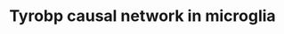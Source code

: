 ---
annotations:
- id: PW:0000234
  parent: regulatory pathway
  type: Pathway Ontology
  value: innate immune response pathway
- id: PW:0000015
  parent: disease pathway
  type: Pathway Ontology
  value: Alzheimer's disease pathway
- id: CL:0000129
  parent: animal cell
  type: Cell Type Ontology
  value: microglial cell
authors:
- Khanspers
- AlexanderPico
- Egonw
- Eweitz
citedin:
- link: PMC6317891
  title: Fibrin-targeting immunotherapy protects against neuroinflammation and neurodegeneration
    (2018)
- link: 10.3390/ijms25084151
  title: Comparative Screening of the Liver Gene Expression Profiles from Type 1 and
    Type 2 Diabetes Rat Models (2024)
- link: 10.3390/nu17050757
  title: Isoschaftoside in Fig Leaf Tea Alleviates Nonalcoholic Fatty Liver Disease
    in Mice via the Regulation of Macrophage Polarity (2025)
description: 'The direct and indirect causal inputs upstream and downstream of Tyrobp
  in microglial cells. Manually translated from human model from Zhang (Cell 2013)
  to mouse: Gimap2 and Lgals9 (light gray) have no mouse ortholog.'
last-edited: 2021-05-09
organisms:
- Mus musculus
redirect_from:
- /index.php/Pathway:WP3625
- /instance/WP3625
- /instance/WP3625_r116680
revision: r116680
schema-jsonld:
- '@context': https://schema.org/
  '@id': https://wikipathways.github.io/pathways/WP3625.html
  '@type': Dataset
  creator:
    '@type': Organization
    name: WikiPathways
  description: 'The direct and indirect causal inputs upstream and downstream of Tyrobp
    in microglial cells. Manually translated from human model from Zhang (Cell 2013)
    to mouse: Gimap2 and Lgals9 (light gray) have no mouse ortholog.'
  keywords:
  - Abcc4
  - Adap2
  - Apbb1ip
  - Bin2
  - C1qc
  - C3
  - Capg
  - Cd37
  - Cd4
  - Cd84
  - Creb3l2
  - Cxcl16
  - Cytl1
  - Dpyd
  - Elf4
  - Fkbp15
  - Gal3st4
  - Gapt
  - Gpx1
  - Hcls1
  - Hlx
  - Igsf6
  - Il10ra
  - Il13ra1
  - Il18
  - Itgam
  - Itgax
  - Itgb2
  - Kcne3
  - Lhfpl2
  - Loxl3
  - Lyl1
  - Maf
  - Ncf2
  - Nckap1l
  - Npc2
  - Nrros
  - Plek
  - Ppp1r18
  - Pycard
  - Rbm47
  - Rgs1
  - Rnase6
  - Rps6ka1
  - Runx3
  - Samsn1
  - Sft2d2
  - Sh2b3
  - Slc1a5
  - Slc7a7
  - Spp1
  - Stat5a
  - Tcirg1
  - Tgfbr1
  - Tmem106a
  - Tnfrsf1b
  - Tyrobp
  - Zfp36l2
  license: CC0
  name: Tyrobp causal network in microglia
seo: CreativeWork
title: Tyrobp causal network in microglia
wpid: WP3625
---
